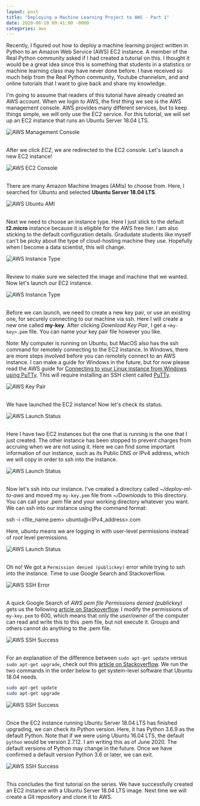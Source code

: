 ```yaml
---
layout: post
title: "Deploying a Machine Learning Project to AWS - Part 1"
date: 2020-06-10 09:41:00 -0000
categories: aws
---
```

Recently, I figured out how to deploy a machine learning project written in
Python to an Amazon Web Service (AWS) EC2 instance. A member of the Real Python
community asked if I had created a tutorial on this. I thought it would be a
great idea since this is something that students in a statistics or machine
learning class may have never done before. I have received so much help from
the Real Python community, Youtube channelsm, and and online tutorials that
I want to give back and share my knowledge.

I'm going to assume that readers of this tutorial have already created an AWS
account. When we login to AWS, the first thing we see is the AWS management
console. AWS provides many different services, but to keep things simple, we
will only use the EC2 service. For this tutorial, we will set up an EC2
instance that runs an Ubuntu Server 18.04 LTS.

![AWS Management Console](/assets/images/1-aws-management-console.png)


<br>After we click *EC2*, we are redirected to the EC2 console. Let's launch a
new EC2 instance!<br>

![AWS EC2 Console](/assets/images/2-aws-ec2-console.png)


<br>There are many Amazon Machine Images (AMIs) to choose from. Here,
I searched for *Ubuntu* and selected **Ubuntu Server 18.04 LTS**.<br>

![AWS Ubuntu AMI](/assets/images/3-aws-ami.png)


<br>Next we need to choose an instance type. Here I just stick to the default
**t2.micro** instance because it is eligible for the AWS free tier. I am also
sticking to the default configuration details. Gradudate students like myself
can't be picky about the type of cloud-hosting machine they use. Hopefully
when I become a data scientist, this will change. <br>

![AWS Instance Type](/assets/images/4-aws-instance-type.png)


<br>Review to make sure we selected the image and machine that we wanted.
Now let's launch our EC2 instance.<br>

![AWS Instance Type](/assets/images/5-aws-review-and-launch.png)


<br>Before we can launch, we need to create a new key pair, or use an existing
one, for securely connecting to our machine via ssh. Here I will create a new
one called **my-key**. After clicking *Download Key Pair*, I get a
`<my-key>.pem` file. You can name your key pair file however you like.

Note: My computer is running on Ubuntu, but MacOS also has the ssh command
for remotely connecting to the EC2 instance. In Windows, there are more steps
involved before you can remotely connect to an AWS instance. I can make a guide
for Windows in the future, but for now please read the AWS guide for
[Connecting to your Linux instance from Windows using PuTTy](https://docs.aws.amazon.com/AWSEC2/latest/UserGuide/putty.html).
This will require installing an SSH client called [PuTTy](https://www.putty.org/).

![AWS Key Pair](/assets/images/6-aws-key-pair.png)


<br> We have launched the EC2 instance! Now let's check its status. <br>

![AWS Launch Status](/assets/images/7-aws-launch-status.png)


<br> Here I have two EC2 instances but the one that is running is the one that
I just created. The other instance has been stopped to prevent charges from
accruing when we are not using it. Here we can find some important information
of our instance, such as its Public DNS or IPv4 address, which we will copy
in order to ssh into the instance. <br>

![AWS Launch Status](/assets/images/8-aws-ec2-running.png)


<br> Now let's ssh into our instance. I've created a directory called
*~/deploy-ml-to-aws* and moved my `my-key.pem` file from *~/Downloads*
to this directory. You can call your .pem file and your working directory
whatever you want. We can ssh into our instance using the command format:

ssh -i \<file_name.pem> ubuntu@\<IPv4_address>.com

Here, *ubuntu* means we are logging in with user-level permissions instead of
*root* level permissions.
<br>

![AWS Launch Status](/assets/images/9-aws-ssh.png)


<br> Oh no! We got a `Permission denied (publickey)` error while trying to ssh
into the instance. Time to use Google Search and Stackoverflow. <br>

![AWS SSH Error](/assets/images/10-aws-ssh-error.png)


<br> A quick Google Search of *AWS pem file Permissions denied (publickey)*
gets us the following [article on Stackoverflow](https://stackoverflow.com/questions/1454629/aws-ssh-access-permission-denied-publickey-issue).
I modify the permissions of `my-key.pem` to 600, which means that only the
*user/owner* of the computer can read and write this to this .pem file, but
not execute it. Groups and others cannot do anything to the .pem file. <br>

![AWS SSH Success](/assets/images/11-aws-ssh-success.png)


<br> For an explanation of the difference between `sudo apt-get update` versus
`sudo apt-get upgrade`, check out this [article on Stackoverflow](https://unix.stackexchange.com/questions/361814/whats-the-difference-between-software-update-and-upgrade).
We run the two commands in the order below to get system-level software that
Ubuntu 18.04 needs.
<br>

```bash
sudo apt-get update
sudo apt-get upgrade
```

![AWS SSH Success](/assets/images/12-update-and-upgrade.png)


<br> Once the EC2 instance running Ubuntu Server 18.04 LTS has finished
upgrading, we can check its Python version. Here, it has Python 3.6.9 as
the default Python. Note that if we were using Ubuntu 16.04 LTS, the
default `python` would be version 2.7.12. I am writing this as of
June 2020. The default versions of Python may change in the future.
Once we have confirmed a default version Python 3.6 or later, we can exit.
<br>

![AWS SSH Success](/assets/images/13-aws-python.png)


<br>This concludes the first tutorial on the series. We have successfully created
an EC2 instance with a Ubuntu Server 18.04 LTS image. Next time we will
create a Git repository and clone it to AWS.<br>